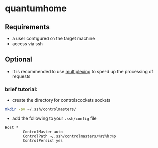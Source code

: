 # quantumhome

## Requirements

- a user configured on the target machine 
- access via ssh


## Optional

- It is recommended to use [multiplexing](https://en.wikibooks.org/wiki/OpenSSH/Cookbook/Multiplexing) to speed up the processing of requests

### brief tutorial:
- create the directory for controlscockets sockets
```bash
mkdir -pv ~/.ssh/controlmasters/
```

- add the following to your ```.ssh/config``` file
```ssh
Host *
        ControlMaster auto
        ControlPath ~/.ssh/controlmasters/%r@%h:%p
        ControlPersist yes
```
